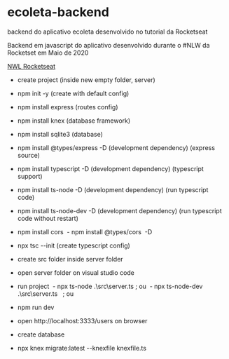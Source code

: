 # ecoleta-backend
backend do aplicativo ecoleta desenvolvido no tutorial da Rocketseat

Backend em javascript do aplicativo desenvolvido durante o #NLW da Rocketset em Maio de 2020

[NWL Rocketseat](https://nextlevelweek.com/aulas/booster/1/edicao/1)

- create project (inside new empty folder, server)  
- npm init -y (create with default config)  
- npm install express (routes config)  
- npm install knex (database framework)  
- npm install sqlite3 (database)  
- npm install @types/express -D (development dependency) (express source)  
- npm install typescript -D (development dependency) (typescript support)  
- npm install ts-node -D (development dependency) (run typescript code)  
- npm install ts-node-dev -D (development dependency) (run typescript code without restart)  
- npm install cors  - npm install @types/cors  -D
- npx tsc --init (create typescript config)  
- create src folder inside server folder  
- open server folder on visual studio code

- run project  
- npx ts-node .\src\server.ts ; ou  
- npx ts-node-dev .\src\server.ts   ; ou
- npm run dev  
- open http://localhost:3333/users on browser

- create database  
- npx knex migrate:latest --knexfile knexfile.ts

